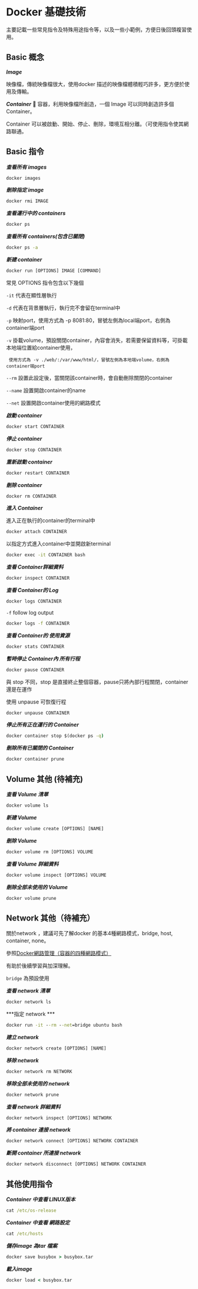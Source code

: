 # Docker 基礎技術

主要記載一些常見指令及特殊用途指令等，以及一些小範例，方便日後回頭複習使用。

## Basic 概念

***Image***

映像檔，傳統映像檔很大，使用docker 描述的映像檔體積輕巧許多，更方便於使用及傳輸。

***Container***

容器，利用映像檔所創造，一個 Image 可以同時創造許多個Container。

Container 可以被啟動、開始、停止、刪除，環境互相分離。（可使用指令使其網路聯通。

## Basic 指令

***查看所有 images***

```cmd
docker images
```

***刪除指定 image***

```cmd
docker rmi IMAGE
```

***查看運行中的 containers***

```cmd
docker ps
```

***查看所有 containers(包含已關閉)***

```cmd
docker ps -a
```

***新建 container***

```cmd
docker run [OPTIONS] IMAGE [COMMAND]
```

常見 OPTIONS 指令包含以下幾個

`-it` 代表在顯性層執行

`-d` 代表在背景層執行，執行完不會留在terminal中

`-p` 映射port，使用方式為 -p 8081:80，冒號左側為local端port，右側為container端port

`-v` 掛載volume，預設關閉container，內容會消失，若需要保留資料等，可掛載本地端位置給container使用，

     使用方式為 -v ./web/:/var/www/html/，冒號左側為本地端volume，右側為container端port

`--rm` 設置此設定後，當關閉該container時，會自動刪除關閉的container

`--name` 設置開啟container的name

`--net` 設置開啟container使用的網路模式

***啟動 container***

```cmd
docker start CONTAINER
```

***停止 container***

```cmd
docker stop CONTAINER
```

***重新啟動 container***

```cmd
docker restart CONTAINER
```

***刪除 container***

```cmd
docker rm CONTAINER
```

***進入 Container***

進入正在執行的container的terminal中

```cmd
docker attach CONTAINER
```

以指定方式進入container中並開啟新terminal

```cmd
docker exec -it CONTAINER bash
```

***查看 Container詳細資料***

```cmd
docker inspect CONTAINER
```

***查看 Container的 Log***

```cmd
docker logs CONTAINER
```

`-f` follow log output

```cmd
docker logs -f CONTAINER
```

***查看 Container的 使用資源***

```cmd
docker stats CONTAINER
```

***暫時停止 Container內 所有行程***

```cmd
docker pause CONTAINER
```

與 stop 不同，stop 是直接終止整個容器，pause只將內部行程關閉，container還是在運作

使用 unpause 可恢復行程

```cmd
docker unpause CONTAINER
```

***停止所有正在運行的 Container***

```cmd
docker container stop $(docker ps -q)
```

***刪除所有已關閉的 Container***

```cmd
docker container prune
```


## Volume 其他 (待補充)

***查看 Volume 清單***

```cmd
docker volume ls
```

***新建 Volume***

```cmd
docker volume create [OPTIONS] [NAME]
```

***刪除 Volume***

```cmd
docker volume rm [OPTIONS] VOLUME
```

***查看 Volume 詳細資料***

```cmd
docker volume inspect [OPTIONS] VOLUME
```

***刪除全部未使用的 Volume***

```cmd
docker volume prune
```

## Network 其他（待補充）

關於network ，建議可先了解docker 的基本4種網路模式，bridge, host, container, none。

參照[Docker網路管理（容器的四種網路模式）](https://www.itread01.com/content/1542573736.html)

有助於後續學習與加深理解。

`bridge` 為預設使用

***查看 network 清單***

```cmd
docker network ls
```

***指定 network ***

```cmd
docker run -it --rm --net=bridge ubuntu bash
```

***建立 network***

```cmd
docker network create [OPTIONS] [NAME]
```

***移除 network***

```cmd
docker network rm NETWORK
```

***移除全部未使用的 network***

```cmd
docker network prune
```

***查看 network 詳細資料***

```cmd
docker network inspect [OPTIONS] NETWORK
```

***將 container 連接 network***

```cmd
docker network connect [OPTIONS] NETWORK CONTAINER
```

***斷開 container 所連接 network***

```cmd
docker network disconnect [OPTIONS] NETWORK CONTAINER
```


## 其他使用指令

***Container 中查看 LINUX版本***

```cmd
cat /etc/os-release
```

***Container 中查看 網路設定***

```cmd
cat /etc/hosts
```

***儲存image 為tar 檔案***

```cmd
docker save busybox > busybox.tar
```

***載入image***

```cmd
docker load < busybox.tar
```